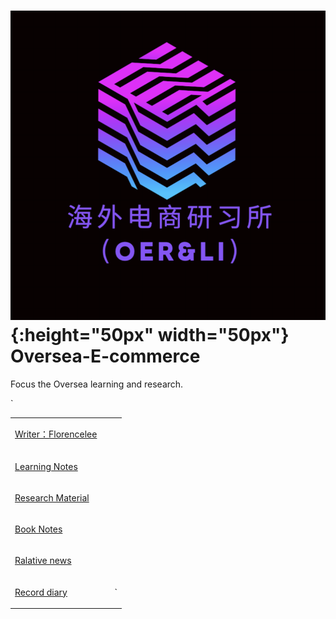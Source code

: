 #  ![alt text](/icon/image/logo.png){:height="50px" width="50px"}   Oversea-E-commerce
<p>Focus the Oversea learning and research.<p>

`
<table>
<tr>
<td>
<a href='pages/Writer-page/index.html'><p>Writer：Florencelee<p><a>
<td><td>
<tr>
<td>
<a href='pages/Learning-notes/index.html'><p>Learning Notes<p><a>
<td><td>
<tr>
<td>
<a href='pages/Research-Material/index.html'><p>Research Material<p><a>
<td><td>
<tr>
<td>
<a href='pages/Book-notes/index.html'><p>Book Notes<p><a>
<td><td>
<tr>
<td>
<a href='pages/Relative-news/index.html'><p>Ralative news<p><a>
<td><td>
<tr>
<td>
<a href='pages/Record-diarys/index.html'><p>Record diary<p><a>
<td><td>

`
